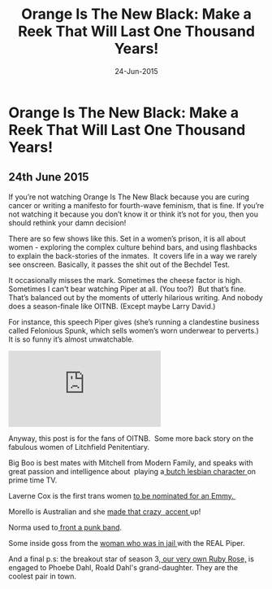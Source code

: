 ﻿---
layout: post
title: "Orange Is The New Black: Make a Reek That Will Last One Thousand Years!"
date: 24-Jun-2015
categories: tbd
---

# Orange Is The New Black: Make a Reek That Will Last One Thousand Years!

## 24th June 2015

If you’re not watching Orange Is The New Black because you are curing cancer or writing a manifesto for fourth-wave feminism,   that is fine. If you’re not watching it because you don’t know it or think it’s not for you, then you should rethink your damn decision!

There are so few shows like this. Set in a women’s prison, it is all about women - exploring the complex culture behind bars, and using flashbacks to explain the back-stories of the inmates.  It covers life in a way we rarely see onscreen. Basically, it passes the shit out of the Bechdel Test.

It occasionally misses the mark. Sometimes the cheese factor is high. Sometimes I can't bear watching Piper at all. (You too?)  But that’s fine. That’s balanced out by the moments of utterly hilarious writing. And nobody does a season-finale like OITNB. (Except maybe Larry David.)

For instance, this speech Piper gives (she’s running a clandestine business called Felonious Spunk, which sells women’s worn underwear to perverts.) It is so funny it’s almost unwatchable.

<iframe src="https://www.youtube.com/embed/Z2cgf97q9nM" frameborder="0" gesture="media" allow="encrypted-media" allowfullscreen></iframe>

Anyway, this post is for the fans of OITNB.  Some more back story on the fabulous women of Litchfield Penitentiary.

Big Boo is best mates with Mitchell from Modern Family, and speaks with great passion and intelligence about  playing a<a href="http://www.thedailybeast.com/articles/2015/06/19/meet-big-boo-oitnb-s-lea-delaria-on-her-backstory-that-strap-on-scene-and-living-out-loud.html"> butch lesbian character </a>on prime time TV.

Laverne Cox is the first trans women <a href="http://www.thedailybeast.com/articles/2014/07/10/laverne-cox-emmy-trailblazer.html">to be nominated for an Emmy. </a>

Morello is Australian and she <a href="http://www.newrepublic.com/article/114440/orange-new-black-lornas-accent-interview-yael-stone">made that crazy  accent </a>up!

Norma used to<a href="http://www.vogue.com/13275586/norma-orange-is-the-new-black-punk-singer/"> front a punk band</a>.

Some inside goss from the <a href="http://www.vice.com/read/this-woman-led-the-latin-kings-and-lived-orange-is-the-new-black-456?utm_source=vicetwitterus">woman who was in jail </a>with the REAL Piper.

And a final p.s: the breakout star of season 3,<a href="https://instagram.com/rubyrose/"> our very own Ruby Rose,</a> is engaged to Phoebe Dahl, Roald Dahl's grand-daughter. They are the coolest pair in town.

 
